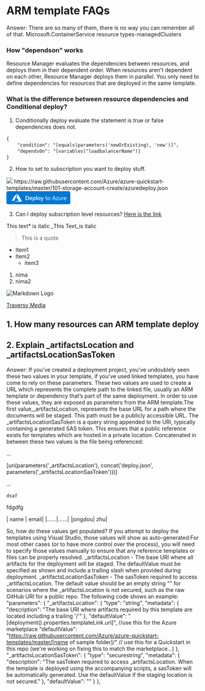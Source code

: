<!-- Headings -->
# ARM template FAQs
Answer: There are so many of them, there is no way you can remember all of that. 
        Microsoft.ContainerService resource types-managedClusters
### How "dependson" works
Resource Manager evaluates the dependencies between resources, and deploys them in their dependent order. When resources aren't dependent on each other, Resource Manager deploys them in parallel. You only need to define dependencies for resources that are deployed in the same template. 

### What is the difference between resource dependencies and Conditional deploy?
1. Conditionally deploy evaluate the statement is true or false dependencies does not. 
```
{
    "condition": "[equals(parameters('newOrExisting), 'new')]",
    "dependsOn": "[variables("loadbalancerName")]
}

```
2. How to set to subscription you want to deploy stuff.

<img src="https://aka.ms/deploytoazurebutton"/>
https://raw.githubusercontent.com/Azure/azure-quickstart-templates/master/101-storage-account-create/azuredeploy.json

<a href="https://portal.azure.com/#create/Microsoft.Template/uri/https%3A%2F%2Fraw.githubusercontent.com%2FAzure%2Fazure-quickstart-templates%2Fmaster%2F101-1vm-2nics-2subnets-1vnet%2Fazuredeploy.json" target="_blank">
    <img src="https://raw.githubusercontent.com/Azure/azure-quickstart-templates/master/1-CONTRIBUTION-GUIDE/images/deploytoazure.png"/>
</a>

3. Can I deploy subscription level resources?
 [Here is the link](https://docs.microsoft.com/en-us/azure/azure-resource-manager/templates/deploy-to-subscription#create-roles)


<!-- Italics -->
This text* is italic
_This Text_is italic
<!-- Blockquote -->
>This is a quote

* Item1
* Item2
  * item3
1. nima
1. nima2

![Markdown Logo](https://markdown-here.com/img/icon256.png)


[Traversy Media](http://www.microsoft.com)
## 1. How many resources can ARM template deploy
## 2. Explain _artifactsLocation and _artifactsLocationSasToken
Answer: If you've created a deployment project, you've undoublely seen these two values in your template, if you've used linked templates, you have come to rely on these parameters.
These two values are used to create a URL which represents the complete path to the linked file, usually an ARM template or dependency that’s part of the same deployment. In order to use these values, they are exposed as parameters from the ARM template.The first value,_artifactsLocation, represents the base URL for a path where the documents will be staged. This path must be a publicly accessible URL. The _artifactsLocationSasToken is a query string appended to the URI, typically containing a generated SAS token. This ensures that a public reference exists for templates which are hosted in a private location. Concatenated in between these two values is the file being referenced: 
<!-- code blocks -->
...

[uri(parameters('_artifactsLocation'), concat('deploy.json', parameters('_artifactsLocationSasToken')))]

...

```
dsaf
```
fdgdfg

| name | email|
|......|......|
|jongdou| zhu|

So, how do these values get populated? If you attempt to deploy the templates using Visual Studio, those values will show as auto-generated:For most other cases (or to have more control over the process), you will need to specify those values manually to ensure that any reference templates or files can be properly resolved.
_artifactsLocation - The base URI where all artifacts for the deployment will be staged. The defaultValue must be specified as shown and include a trailing slash when provided during deployment.
_artifactsLocationSasToken - The sasToken required to access _artifactsLocation. The default value should be an empty string "" for scenarios where the _artifactsLocation is not secured, such as the raw GitHub URI for a public repo. The following code shows an example:
  "parameters": {
      "_artifactsLocation": {
          "type": "string",
          "metadata": {
              "description": "The base URI where artifacts required by this template are located including a trailing '/'"
          },
          "defaultValue": "[deployment().properties.templateLink.uri]",  //use this for the Azure marketplace
          "defaultValue": "https://raw.githubusercontent.com/Azure/azure-quickstart-templates/master/[name of sample folder]/" // use this for a Quickstart in this repo (we're working on fixing this to match the marketplace...)
      },
      "_artifactsLocationSasToken": {
          "type": "securestring",
          "metadata": {
              "description": "The sasToken required to access _artifactsLocation.  When the template is deployed using the accompanying scripts, a sasToken will be automatically generated. Use the defaultValue if the staging location is not secured."
          },
          "defaultValue": ""
      }
  },





